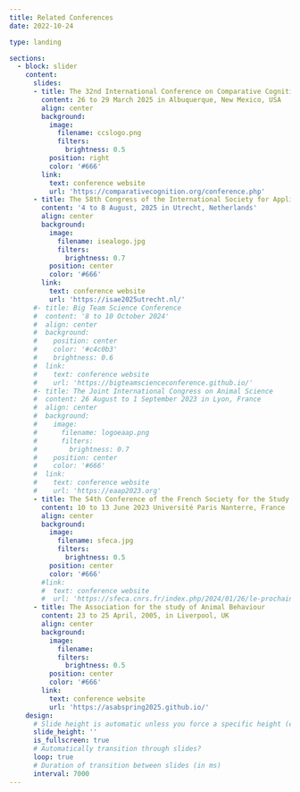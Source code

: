 ```yaml
---
title: Related Conferences
date: 2022-10-24

type: landing

sections:
  - block: slider
    content:
      slides:
      - title: The 32nd International Conference on Comparative Cognition
        content: 26 to 29 March 2025 in Albuquerque, New Mexico, USA
        align: center
        background:
          image:
            filename: ccslogo.png
            filters:
              brightness: 0.5
          position: right
          color: '#666'
        link:
          text: conference website
          url: 'https://comparativecognition.org/conference.php'
      - title: The 58th Congress of the International Society for Applied Ethology
        content: '4 to 8 August, 2025 in Utrecht, Netherlands'
        align: center
        background:
          image:
            filename: isealogo.jpg
            filters:
              brightness: 0.7
          position: center
          color: '#666'
        link:
          text: conference website
          url: 'https://isae2025utrecht.nl/'
      #- title: Big Team Science Conference
      #  content: '8 to 10 October 2024'
      #  align: center
      #  background:
      #    position: center
      #    color: '#c4c0b3'
      #    brightness: 0.6
      #  link:
      #    text: conference website
      #    url: 'https://bigteamscienceconference.github.io/'
      #- title: The Joint International Congress on Animal Science
      #  content: 26 August to 1 September 2023 in Lyon, France
      #  align: center
      #  background:
      #    image:
      #      filename: logoeaap.png
      #      filters:
      #        brightness: 0.7
      #    position: center
      #    color: '#666'
      #  link:
      #    text: conference website
      #    url: 'https://eaap2023.org'
      - title: The 54th Conference of the French Society for the Study of Animal Behavior
        content: 10 to 13 June 2023 Université Paris Nanterre, France
        align: center
        background:
          image:
            filename: sfeca.jpg
            filters:
              brightness: 0.5
          position: center
          color: '#666'
        #link:
        #  text: conference website
        #  url: 'https://sfeca.cnrs.fr/index.php/2024/01/26/le-prochain-colloque-aura-lieu-a-albi/'
      - title: The Association for the study of Animal Behaviour
        content: 23 to 25 April, 2005, in Liverpool, UK
        align: center
        background:
          image:
            filename: 
            filters:
              brightness: 0.5
          position: center
          color: '#666'
        link:
          text: conference website
          url: 'https://asabspring2025.github.io/'
    design:
      # Slide height is automatic unless you force a specific height (e.g. '400px')
      slide_height: ''
      is_fullscreen: true
      # Automatically transition through slides?
      loop: true
      # Duration of transition between slides (in ms)
      interval: 7000
---
```

